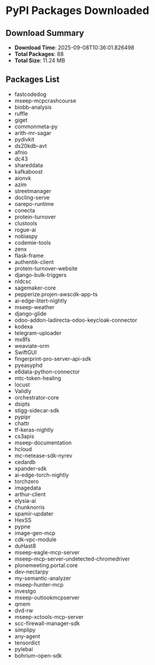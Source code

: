 # PyPI Packages Downloaded

## Download Summary
- **Download Time**: 2025-09-08T10:36:01.826498
- **Total Packages**: 88
- **Total Size**: 11.24 MB

## Packages List
- fastcodedog
- mseep-mcpcrashcourse
- biobb-analysis
- ruffle
- giget
- commonmeta-py
- arith-mr-sagar
- pydivkit
- ds20kdb-avt
- afnio
- dc43
- shareddata
- kafkaboost
- aionvk
- azim
- streetmanager
- docling-serve
- oarepo-runtime
- conecta
- protein-turnover
- clustools
- rogue-ai
- nobiaspy
- codemie-tools
- zenx
- flask-frame
- authentik-client
- protein-turnover-website
- django-bulk-triggers
- nldcsc
- sagemaker-core
- pepperize.projen-awscdk-app-ts
- ai-edge-litert-nightly
- mseep-weather
- django-glide
- odoo-addon-ladirecta-odoo-keycloak-connector
- kodexa
- telegram-uploader
- mx8fs
- weaviate-orm
- SwiftGUI
- fingerprint-pro-server-api-sdk
- pyeasyphd
- e6data-python-connector
- mtc-token-healing
- locust
- Validly
- orchestrator-core
- dsipts
- stigg-sidecar-sdk
- pypipr
- chattr
- tf-keras-nightly
- cs3apis
- mseep-documentation
- hcloud
- mc-netease-sdk-nyrev
- cedardb
- xpander-sdk
- ai-edge-torch-nightly
- torchzero
- imagedata
- arthur-client
- elysia-ai
- chunknorris
- spamir-updater
- HexSS
- pypne
- image-gen-mcp
- cdk-vpc-module
- duHast8
- mseep-eagle-mcp-server
- mseep-mcp-server-undetected-chromedriver
- plonemeeting.portal.core
- dev-nectarpy
- my-semantic-analyzer
- mseep-hunter-mcp
- investgo
- mseep-outlookmcpserver
- qmem
- dvd-rw
- mseep-xctools-mcp-server
- scc-firewall-manager-sdk
- simplipy
- any-agent
- tensordict
- pylebai
- bohrium-open-sdk
